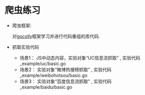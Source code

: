 # 爬虫练习

- 爬虫框架:
  
  对[gocolly](https://github.com/gocolly/colly)框架学习并进行代码重组的库代码.

- 抓取实验代码
  - 场景1： JS中动态内容，实验对象“UC信息流抓取” , 实验代码  _example/uc/basic.go  
  - 场景2： 实验对象“微博热搜榜抓取” , 实验代码  _example/weibohotsou/basic.go  
  - 场景3： 实验对象“百度信息流抓取” , 实验代码  _example/baidu/basic.go  

